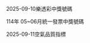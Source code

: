 
2025-09-10樂透彩中獎號碼

                                
114年 05~06月統一發票中獎號碼
                             
2025-09-11空氣品質指標
                              